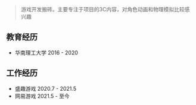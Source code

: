 
> 游戏开发搬砖。主要专注于项目的3C内容，对角色动画和物理模拟比较感兴趣

## 教育经历
* 华南理工大学 2016 - 2020

## 工作经历
* 盛趣游戏  2020.7 - 2021.5
* 网易游戏  2021.5 - 至今